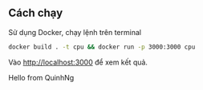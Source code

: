## Cách chạy

Sử dụng Docker, chạy lệnh trên terminal

```bash
docker build . -t cpu && docker run -p 3000:3000 cpu
```

Vào [http://localhost:3000](http://localhost:3000) để xem kết quả.

Hello from QuinhNg
